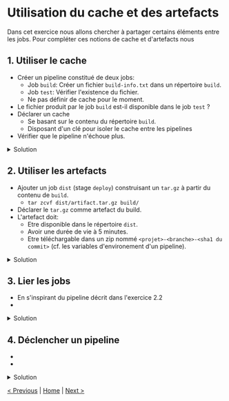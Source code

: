 # Utilisation du cache et des artefacts

Dans cet exercice nous allons chercher à partager certains éléments entre les jobs.
Pour compléter ces notions de cache et d'artefacts nous 

## 1. Utiliser le cache

* Créer un pipeline constitué de deux jobs:
    * Job `build`: Créer un fichier `build-info.txt` dans un répertoire `build`.
    * Job `test`: Vérifier l'existence du fichier.
    * Ne pas définir de cache pour le moment.
* Le fichier produit par le job `build` est-il disponible dans le job `test` ?
* Déclarer un cache
    * Se basant sur le contenu du répertoire `build`.
    * Disposant d'un clé pour isoler le cache entre les pipelines
* Vérifier que le pipeline n'échoue plus.

<details>
<summary>Solution</summary>
<p>

```yaml
cache:
  key: "$CI_COMMIT_REF_SLUG"
  paths:
    - ./build/

stages:
  - build
  - test

build:
  stage: build
  before_script:
    - rm -rf ./build
    - mkdir ./build
  script:
    - echo "test" > build/build-info.txt

test:
  stage: test
  script:
    - if [ ! -f build/build-info.txt ]; then exit 1; fi
```

</p>
</details>

## 2. Utiliser les artefacts

* Ajouter un job `dist` (stage `deploy`) construisant un `tar.gz` à partir du contenu de `build`.
    * `tar zcvf dist/artifact.tar.gz build/`
* Déclarer le `tar.gz` comme artefact du build.
* L'artefact doit:
    * Etre disponible dans le répertoire `dist`.
    * Avoir une durée de vie à 5 minutes.
    * Etre téléchargable dans un zip nommé `<projet>-<branche>-<sha1 du commit>` (cf. les variables d'environement d'un pipeline).

<details>
<summary>Solution</summary>
<p>

```yaml
cache:
  key: "$CI_COMMIT_REF_SLUG"
  paths:
    - ./build

stages:
  - build
  - test
  - deploy

build:
  stage: build
  before_script:
    - rm -rf ./build
    - mkdir ./build
  script:
    - echo "test" > ./build/build-info.txt

test:
  stage: test
  script:
    - if [ ! -f ./build/build-info.txt ]; then exit 1; fi

dist:
  stage: deploy
  before_script:
    - rm -rf ./dist
    - mkdir ./dist
  script:
    - tar zcvf ./dist/artifact.tar.gz ./build 
  artifacts:
    name: "$CI_PROJECT_NAME-$CI_COMMIT_REF_NAME-$CI_COMMIT_SHORT_SHA"
    paths:
      - dist/
    expire_in: 5 mins
```

</p>
</details>

## 3. Lier les jobs

* En s'inspirant du pipeline décrit dans l'exercice 2.2  
* 

<details>
<summary>Solution</summary>
<p>

```yaml

```

</p>
</details>

## 4. Déclencher un pipeline
  
* 
*

<details>
<summary>Solution</summary>
<p>

```yaml

```

</p>
</details>
    
[< Previous](../exercice_2/README.md) | [Home](../README.md) | [Next >](../exercice_4/README.md)